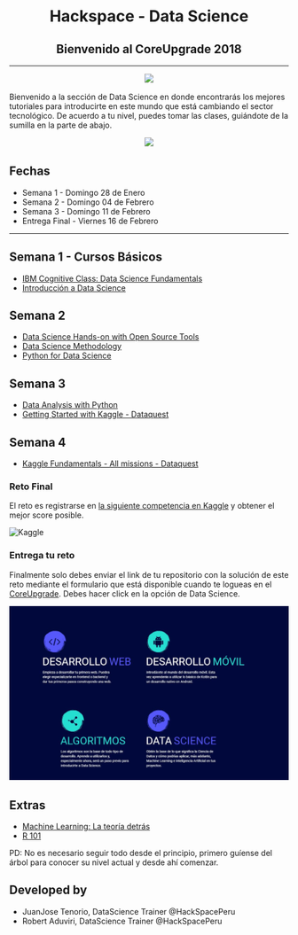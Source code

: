 <h1 align="center">
    Hackspace - Data Science
</h1>

<h2 align="center">
    Bienvenido al CoreUpgrade 2018
</h2>

***


<p align="center">
<img src="https://www.e-quipu.pe/dinamic/equipo/232x232/croppedImg_fVuvBfQyLW.jpeg">
</p>

Bienvenido a la sección de Data Science en donde encontrarás los mejores tutoriales para introducirte en este mundo que está cambiando el sector tecnológico.
De acuerdo a tu nivel, puedes tomar las clases, guiándote de la sumilla en la parte de abajo.

<p align="center">
<img src="https://i.imgur.com/iJAgLmZ.png">
</p>


## Fechas

* Semana 1 - Domingo 28 de Enero
* Semana 2 - Domingo 04 de Febrero
* Semana 3 - Domingo 11 de Febrero
* Entrega Final - Viernes 16 de Febrero

***

## Semana 1 - Cursos Básicos

* [IBM Cognitive Class: Data Science Fundamentals](https://cognitiveclass.ai/learn/data-science/)
* [Introducción a Data Science](https://cognitiveclass.ai/courses/data-science-101/)

## Semana 2

* [Data Science Hands-on with Open Source Tools](https://cognitiveclass.ai/courses/data-science-hands-open-source-tools-2/)
* [Data Science Methodology](https://cognitiveclass.ai/courses/data-science-methodology-2/)
* [Python for Data Science](https://cognitiveclass.ai/courses/python-for-data-science/)

## Semana 3

* [Data Analysis with Python](https://cognitiveclass.ai/courses/data-analysis-python/)
* [Getting Started with Kaggle - Dataquest](https://www.dataquest.io/m/185/getting-started-with-kaggle)

## Semana 4

* [Kaggle Fundamentals - All missions - Dataquest](https://www.dataquest.io/course/kaggle-fundamentals)

### Reto Final

El reto es registrarse en [la siguiente competencia en Kaggle](https://www.kaggle.com/c/sf-crime) y obtener el mejor score posible.

![Kaggle](https://i.imgur.com/5cG5sxW.png)

### Entrega tu reto

Finalmente solo debes enviar el link de tu repositorio con la solución de este reto mediante el formulario que está disponible cuando te logueas en el [CoreUpgrade](https://www.hackspace.la). Debes hacer click en la opción de Data Science.

![Clic en Data Science](https://github.com/HackSpacePeru/coreupgrade-2018-datascience/blob/master/assets/datascience.JPG)


## Extras

* [Machine Learning: La teoría detrás](https://www.coursera.org/learn/machine-learning)
* [R 101](https://cognitiveclass.ai/courses/r-101/)

PD: No es necesario seguir todo desde el principio, primero guíense del árbol para conocer su nivel actual y desde ahí comenzar.

## Developed by

* JuanJose Tenorio, DataScience Trainer @HackSpacePeru
* Robert Aduviri, DataScience Trainer @HackSpacePeru
